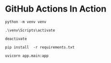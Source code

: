 # GitHub Actions In Action

```
python -m venv venv
```

```
.\venv\Scripts\activate
```

```
deactivate
```

```
pip install  -r requirements.txt
```

```
uvicorn app.main:app
```
